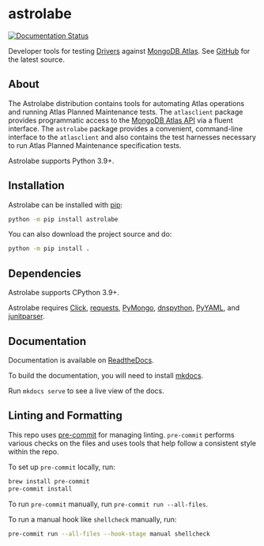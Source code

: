 # astrolabe

[![Documentation Status](https://readthedocs.org/projects/drivers-atlas-testing/badge/?version=latest)](http://drivers-atlas-testing.readthedocs.io/en/latest/?badge=latest)

Developer tools for testing
[Drivers](https://docs.mongodb.com/ecosystem/drivers/) against [MongoDB
Atlas](https://www.mongodb.com/cloud/atlas). See
[GitHub](https://github.com/mongodb-labs/drivers-atlas-testing) for the
latest source.

## About

The Astrolabe distribution contains tools for automating Atlas
operations and running Atlas Planned Maintenance tests. The
`atlasclient` package provides programmatic access to the [MongoDB Atlas
API](https://docs.atlas.mongodb.com/api/) via a fluent interface. The
`astrolabe` package provides a convenient, command-line interface to the
`atlasclient` and also contains the test harnesses necessary to run
Atlas Planned Maintenance specification tests.

Astrolabe supports Python 3.9+.

## Installation

Astrolabe can be installed with [pip](http://pypi.python.org/pypi/pip):

```bash
python -m pip install astrolabe
```

You can also download the project source and do:

```bash
python -m pip install .
```

## Dependencies

Astrolabe supports CPython 3.9+.

Astrolabe requires [Click](https://pypi.org/project/click/),
[requests](https://pypi.org/project/requests/),
[PyMongo](https://pypi.org/project/pymongo/),
[dnspython](https://pypi.org/project/pymongo/),
[PyYAML](https://pypi.org/project/PyYAML/), and
[junitparser](https://pypi.org/project/junitparser/).

## Documentation

Documentation is available on [ReadtheDocs](http://drivers-atlas-testing.readthedocs.io/en/latest/).

To build the documentation, you will need to install
[mkdocs](https://www.mkdocs.org/getting-started/). 

Run `mkdocs serve` to see a live view of the docs.

## Linting and Formatting

This repo uses [pre-commit](https://pypi.org/project/pre-commit/) for
managing linting. `pre-commit` performs various checks on the files and
uses tools that help follow a consistent style within the repo.

To set up `pre-commit` locally, run:

``` bash
brew install pre-commit
pre-commit install
```

To run `pre-commit` manually, run `pre-commit run --all-files`.

To run a manual hook like `shellcheck` manually, run:

``` bash
pre-commit run --all-files --hook-stage manual shellcheck
```
